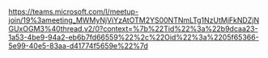 https://teams.microsoft.com/l/meetup-join/19%3ameeting_MWMyNjViYzAtOTM2YS00NTNmLTg1NzUtMjFkNDZjNGUxOGM3%40thread.v2/0?context=%7b%22Tid%22%3a%22b9dcaa23-1a53-4be9-94a2-eb6b7fd66559%22%2c%22Oid%22%3a%2205f65366-5e99-40e5-83aa-d41774f5659e%22%7d












